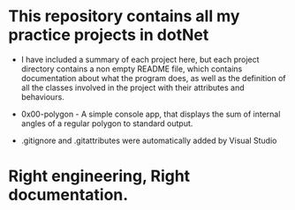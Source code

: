 ﻿# This repository contains all my practice projects in dotNet

* I have included a summary of each project here, but each project directory contains a non empty README file, which contains documentation about what the program does, as well as the definition of all the classes involved in the project with their attributes and behaviours.

* 0x00-polygon - A simple console app, that displays the sum of internal angles of a regular polygon to standard output.
* .gitignore and .gitattributes were automatically added by Visual Studio

# Right engineering, Right documentation.